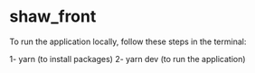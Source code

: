# shaw_front

To run the application locally, follow these steps in the terminal:

1- yarn (to install packages)
2- yarn dev (to run the application)
